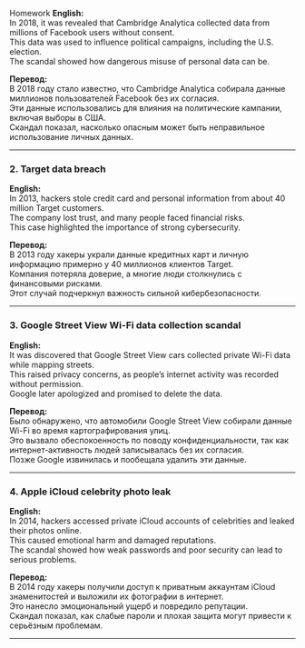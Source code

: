 Homework
**English:**  
In 2018, it was revealed that Cambridge Analytica collected data from millions of Facebook users without consent.  
This data was used to influence political campaigns, including the U.S. election.  
The scandal showed how dangerous misuse of personal data can be.

**Перевод:**  
В 2018 году стало известно, что Cambridge Analytica собирала данные миллионов пользователей Facebook без их согласия.  
Эти данные использовались для влияния на политические кампании, включая выборы в США.  
Скандал показал, насколько опасным может быть неправильное использование личных данных.

---

### 2. **Target data breach**

**English:**  
In 2013, hackers stole credit card and personal information from about 40 million Target customers.  
The company lost trust, and many people faced financial risks.  
This case highlighted the importance of strong cybersecurity.

**Перевод:**  
В 2013 году хакеры украли данные кредитных карт и личную информацию примерно у 40 миллионов клиентов Target.  
Компания потеряла доверие, а многие люди столкнулись с финансовыми рисками.  
Этот случай подчеркнул важность сильной кибербезопасности.

---

### 3. **Google Street View Wi-Fi data collection scandal**

**English:**  
It was discovered that Google Street View cars collected private Wi-Fi data while mapping streets.  
This raised privacy concerns, as people’s internet activity was recorded without permission.  
Google later apologized and promised to delete the data.

**Перевод:**  
Было обнаружено, что автомобили Google Street View собирали данные Wi-Fi во время картографирования улиц.  
Это вызвало обеспокоенность по поводу конфиденциальности, так как интернет-активность людей записывалась без их согласия.  
Позже Google извинилась и пообещала удалить эти данные.

---

### 4. **Apple iCloud celebrity photo leak**

**English:**  
In 2014, hackers accessed private iCloud accounts of celebrities and leaked their photos online.  
This caused emotional harm and damaged reputations.  
The scandal showed how weak passwords and poor security can lead to serious problems.

**Перевод:**  
В 2014 году хакеры получили доступ к приватным аккаунтам iCloud знаменитостей и выложили их фотографии в интернет.  
Это нанесло эмоциональный ущерб и повредило репутации.  
Скандал показал, как слабые пароли и плохая защита могут привести к серьёзным проблемам.

---


